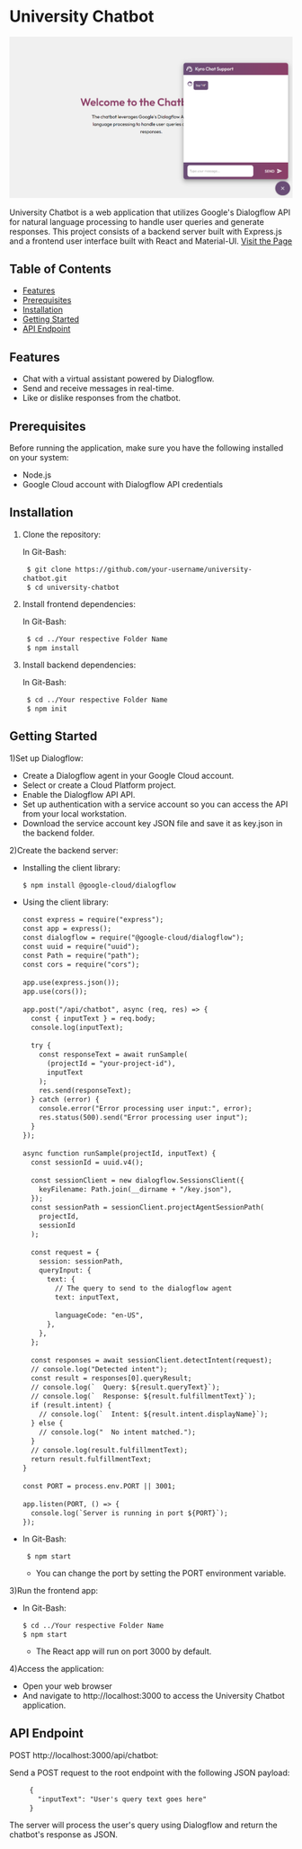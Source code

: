 # University Chatbot

![Chatbot App Screenshot](screenshot.png)

University Chatbot is a web application that utilizes Google's Dialogflow API for natural language processing to handle user queries and generate responses.
This project consists of a backend server built with Express.js and a frontend user interface built with React and Material-UI.
[Visit the Page](https://papaya-parfait-3b6749.netlify.app)

## Table of Contents

- [Features](#features)
- [Prerequisites](#prerequisites)
- [Installation](#installation)
- [Getting Started](#getting-started)
- [API Endpoint](#api-endpoint)
  


## Features

- Chat with a virtual assistant powered by Dialogflow.
- Send and receive messages in real-time.
- Like or dislike responses from the chatbot.

## Prerequisites

Before running the application, make sure you have the following installed on your system:

- Node.js
- Google Cloud account with Dialogflow API credentials

## Installation

1. Clone the repository:

    In Git-Bash:
   ```
    $ git clone https://github.com/your-username/university-chatbot.git
    $ cd university-chatbot
   ``` 
3. Install frontend dependencies:
   
    In Git-Bash:
   ```
    $ cd ../Your respective Folder Name
    $ npm install
   ```
4. Install backend dependencies:

   In Git-Bash:
   ```
    $ cd ../Your respective Folder Name
    $ npm init
    ```
   
## Getting Started
   
  1)Set up Dialogflow:
  
 * Create a Dialogflow agent in your Google Cloud account.
 * Select or create a Cloud Platform project.
 * Enable the Dialogflow API API.
 * Set up authentication with a service account so you can access the API from your local workstation.
 * Download the service account key JSON file and save it as key.json in the backend folder.
      
  2)Create the backend server:
  
 - Installing the client library:
   
    ```
    $ npm install @google-cloud/dialogflow
    ```
- Using the client library:
    
    ```
    const express = require("express");
    const app = express();
    const dialogflow = require("@google-cloud/dialogflow");
    const uuid = require("uuid");
    const Path = require("path");
    const cors = require("cors");
    
    app.use(express.json());
    app.use(cors());
    
    app.post("/api/chatbot", async (req, res) => {
      const { inputText } = req.body;
      console.log(inputText);
    
      try {
        const responseText = await runSample(
          (projectId = "your-project-id"),
          inputText
        );
        res.send(responseText);
      } catch (error) {
        console.error("Error processing user input:", error);
        res.status(500).send("Error processing user input");
      }
    });
    
    async function runSample(projectId, inputText) {
      const sessionId = uuid.v4();
    
      const sessionClient = new dialogflow.SessionsClient({
        keyFilename: Path.join(__dirname + "/key.json"),
      });
      const sessionPath = sessionClient.projectAgentSessionPath(
        projectId,
        sessionId
      );
    
      const request = {
        session: sessionPath,
        queryInput: {
          text: {
            // The query to send to the dialogflow agent
            text: inputText,
    
            languageCode: "en-US",
          },
        },
      };
    
      const responses = await sessionClient.detectIntent(request);
      // console.log("Detected intent");
      const result = responses[0].queryResult;
      // console.log(`  Query: ${result.queryText}`);
      // console.log(`  Response: ${result.fulfillmentText}`);
      if (result.intent) {
        // console.log(`  Intent: ${result.intent.displayName}`);
      } else {
        // console.log("  No intent matched.");
      }
      // console.log(result.fulfillmentText);
      return result.fulfillmentText;
    }
    
    const PORT = process.env.PORT || 3001;
    
    app.listen(PORT, () => {
      console.log(`Server is running in port ${PORT}`);
    });

    ```
        
 - In Git-Bash:
    
    ```
     $ npm start
    ```
     * You can change the port by setting the PORT environment variable.

  3)Run the frontend app:
  
 - In Git-Bash:
   
     ```
     $ cd ../Your respective Folder Name
     $ npm start
     ```
      * The React app will run on port 3000 by default.

  4)Access the application:
  
* Open your web browser
* And navigate to http://localhost:3000 to access the University Chatbot application.

 ## API Endpoint
 
  POST http://localhost:3000/api/chatbot:
  
  Send a POST request to the root endpoint with the following JSON payload:
 ```
      {
        "inputText": "User's query text goes here"
      }
```
  The server will process the user's query using Dialogflow and return the chatbot's response as JSON.

 
